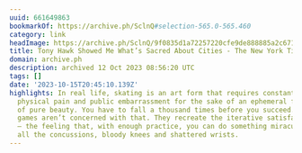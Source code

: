 ```yaml
---
uuid: 661649863
bookmarkOf: https://archive.ph/SclnQ#selection-565.0-565.460
category: link
headImage: https://archive.ph/SclnQ/9f0835d1a72257220cfe9de888885a2c671cbd9a/scr.png
title: Tony Hawk Showed Me What’s Sacred About Cities - The New York Times
domain: archive.ph
description: archived 12 Oct 2023 08:56:20 UTC
tags: []
date: '2023-10-15T20:45:10.139Z'
highlights: In real life, skating is an art form that requires constant sacrifice,
  physical pain and public embarrassment for the sake of an ephemeral few seconds
  of pure beauty. You have to fall a thousand times before you succeed. The Tony Hawk
  games aren’t concerned with that. They recreate the iterative satisfaction of skating
  — the feeling that, with enough practice, you can do something miraculous — without
  all the concussions, bloody knees and shattered wrists.
---
```



